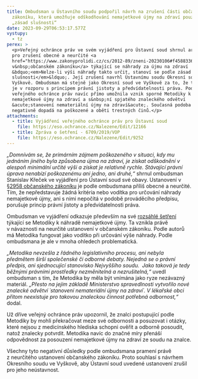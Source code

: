 ```yaml
---
title: Ombudsman u Ústavního soudu podpořil návrh na zrušení části občanského
  zákoníku, která umožňuje odškodňování nemajetkové újmy na zdraví pouze podle
  „zásad slušnosti“
date: 2023-09-29T06:53:17.577Z
vystupy:
  - tz
perex: >
  <p>Veřejný ochránce práv ve svém vyjádření pro Ústavní soud shrnul argumenty
  pro zrušení obecné a neurčité <a
  href="https://www.zakonyprolidi.cz/cs/2012-89/zneni-20230106#f4588336">věty
  v&nbsp;občanském zákoníku</a> týkající se náhrady za újmu na zdraví
  &bdquo;<em>Nelze-li výši náhrady takto určit, stanoví se podle zásad
  slušnosti</em>&ldquo;. Její zrušení navrhl Ústavnímu soudu Okresní soud ve
  Vyškově. Ombudsman má stejně jako Okresní soud ve Vyškově za to, že tato věta
  je v rozporu s principem právní jistoty a předvídatelnosti práva. Podle
  veřejného ochránce práv navíc přímo umožnila vznik sporné Metodiky k náhradě
  nemajetkové újmy na zdraví a s&nbsp;ní spjatého znaleckého odvětví
  &acute;stanovení nemateriální újmy na zdraví&acute;. Současná podoba předpisů
  negativně dopadá na poškozené a oběti trestných činů.</p>
attachments:
  - title: Vyjádření veřejného ochránce práv pro Ústavní soud
    file: https://eso.ochrance.cz/Nalezene/Edit/12166
  - title: Zpráva o šetření - 6709/2019/VOP
    file: https://eso.ochrance.cz/Nalezene/Edit/9252
---
```

<p><em>&bdquo;Domnívám se, že primárním zájmem poškozeného v situaci, kdy mu jednáním jiného byla způsobena újma na zdraví, je získat odškodnění v alespoň minimální určité výši a získat je relativně rychle. Stávající právní úprava nenabízí poškozenému ani jedno, ani druhé,&ldquo;</em> shrnul ombudsman Stanislav Křeček ve vyjádření pro Ústavní soud své obavy. Ustanovení v <a href="https://www.zakonyprolidi.cz/cs/2012-89/zneni-20230106#f4588336">&sect;2958 občanského zákoníku</a> je podle ombudsmana příliš obecné a neurčité. Tím, že nepředstavuje žádná kritéria nebo vodítka pro určování náhrady nemajetkové újmy, ani s&nbsp;nimi nepočítá v&nbsp;podobě prováděcího předpisu, porušuje princip právní jistoty a předvídatelnosti práva.</p>

<p>Ombudsman ve vyjádření odkazuje především na své <a href="https://eso.ochrance.cz/Nalezene/Edit/9252">rozsáhlé šetření</a> týkající se Metodiky k&nbsp;náhradě nemajetkové újmy. Ta vznikla právě v&nbsp;návaznosti na neurčité ustanovení v&nbsp;občanském zákoníku. Podle autorů má Metodika fungovat jako vodítko při určování výše náhrady. Podle ombudsmana je ale v&nbsp;mnoha ohledech problematická.</p>

<p><em>&bdquo;Metodika nevzešla z&nbsp;řádného legislativního procesu, ani nebyla předmětem širší společenské či odborné debaty. Nejedná se o právní předpis, ani sjednocující stanovisko Nejvyššího soudu.&nbsp; Jako taková je tedy běžnými právními prostředky nezměnitelná a nezrušitelná,&ldquo; </em>uvedl ombudsman s&nbsp;tím, že Metodika by měla být vnímána jako ryze nezávazný materiál. <em>&bdquo;Přesto na jejím základě Ministerstvo spravedlnosti vytvořilo nové znalecké odvětví &acute;stanovení nemateriální újmy na zdraví&acute;. V&nbsp;lékařské obci přitom neexistuje pro takovou znaleckou činnost potřebná odbornost,&ldquo; </em>dodal.</p>

<p>Už dříve veřejný ochránce práv upozornil, že znalci postupující podle Metodiky by mohli překračovat meze své odbornosti a posuzovat i otázky, které nejsou z medicínského hlediska schopni ověřit a odborně posoudit, natož znalecky potvrdit. Metodika navíc do značné míry přenáší odpovědnost za posouzení nemajetkové újmy na zdraví ze soudu na znalce.</p>

<p>Všechny tyto negativní důsledky podle ombudsmana pramení právě z&nbsp;neurčitého ustanovení občanského zákoníku. Proto souhlasí s&nbsp;návrhem Okresního soudu ve Vyškově, aby Ústavní soud uvedené ustanovení zrušil pro jeho neústavnost.</p>
